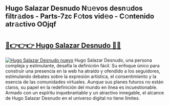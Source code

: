 ## Hugo Salazar Desnudo N𝚞𝚎vos desn𝚞dos filtr𝚊dos - Parts-7zc F𝚘tos vid𝚎o - C𝚘ntenido atr𝚊ctivo OOjqf

# <h2><a href="http://mbci9d6.tromn.icu/?c=Hugo+Salazar+Desnudo">🔗👉👉👉 Hugo Salazar Desnudo 🔗🔗</a></h2>

[![Hugo Salazar Desnudo nuevo](https://i.imgur.com/pEAQMta.gif)](http://mbci9d6.tromn.icu/?c=Hugo+Salazar+Desnudo)
Hugo Salazar Desnudo, una persona compleja y estimulante, desafía la definición fácil. Su enfoque único para construir una presencia en la web ha atraído y ofendido a los seguidores, estimulando debates sobre la expresión artística, el consentimiento y la esencia de las comunidades virtuales. Aunque sus planes futuros no están claros, su papel en la redefinición del mundo en línea es incuestionable. Armado con un espíritu inquebrantable y un atractivo innegable, el alcance de Hugo Salazar Desnudo en el universo digital no tiene límites.
